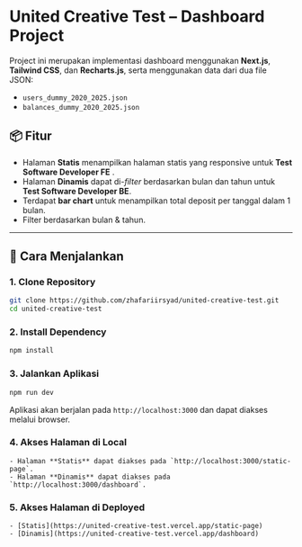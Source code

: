 # United Creative Test – Dashboard Project

Project ini merupakan implementasi dashboard menggunakan **Next.js**, **Tailwind CSS**, dan **Recharts.js**, serta menggunakan data dari dua file JSON:

- `users_dummy_2020_2025.json`
- `balances_dummy_2020_2025.json`

## 📦 Fitur

- Halaman **Statis** menampilkan halaman statis yang responsive untuk **Test Software Developer FE** .
- Halaman **Dinamis** dapat di-*filter* berdasarkan bulan dan tahun untuk **Test Software Developer BE**.
- Terdapat **bar chart** untuk menampilkan total deposit per tanggal dalam 1 bulan.
- Filter berdasarkan bulan & tahun.

---

## 🚀 Cara Menjalankan

### 1. Clone Repository

```bash
git clone https://github.com/zhafariirsyad/united-creative-test.git
cd united-creative-test
```

### 2. Install Dependency

```bash
npm install
```

### 3. Jalankan Aplikasi

```bash
npm run dev
```
Aplikasi akan berjalan pada `http://localhost:3000` dan dapat diakses melalui browser.

### 4. Akses Halaman di Local

```
- Halaman **Statis** dapat diakses pada `http://localhost:3000/static-page`.
- Halaman **Dinamis** dapat diakses pada `http://localhost:3000/dashboard`.
```

### 5. Akses Halaman di Deployed

```
- [Statis](https://united-creative-test.vercel.app/static-page)
- [Dinamis](https://united-creative-test.vercel.app/dashboard)

```
